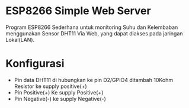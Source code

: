 # ESP8266 Simple Web Server
Program ESP8266 Sederhana untuk monitoring Suhu dan Kelembaban menggunakan Sensor DHT11 Via Web, yang dapat diakses pada jaringan Lokal(LAN).

# Konfigurasi
- Pin data DHT11 di hubungkan ke pin D2/GPIO4 ditambah 10Kohm Resistor ke supply positive(+)
- Pin Positive(+) Ke supply Positive(+)
- Pin Negative(-) ke supply Negative(-)
